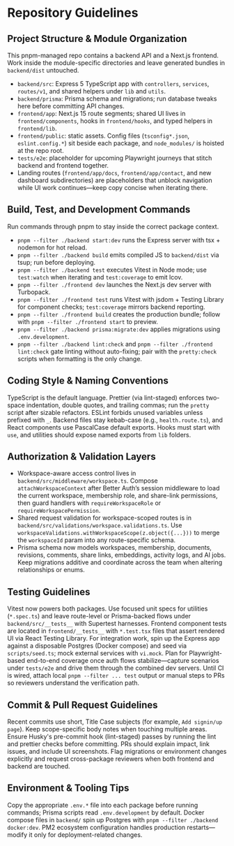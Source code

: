 # Repository Guidelines

## Project Structure & Module Organization
This pnpm-managed repo contains a backend API and a Next.js frontend. Work inside the module-specific directories and leave generated bundles in `backend/dist` untouched.
- `backend/src`: Express 5 TypeScript app with `controllers`, `services`, `routes/v1`, and shared helpers under `lib` and `utils`.
- `backend/prisma`: Prisma schema and migrations; run database tweaks here before committing API changes.
- `frontend/app`: Next.js 15 route segments; shared UI lives in `frontend/components`, hooks in `frontend/hooks`, and typed helpers in `frontend/lib`.
- `frontend/public`: static assets. Config files (`tsconfig*.json`, `eslint.config.*`) sit beside each package, and `node_modules/` is hoisted at the repo root.
- `tests/e2e`: placeholder for upcoming Playwright journeys that stitch backend and frontend together.
- Landing routes (`frontend/app/docs`, `frontend/app/contact`, and new dashboard subdirectories) are placeholders that unblock navigation while UI work continues—keep copy concise when iterating there.

## Build, Test, and Development Commands
Run commands through pnpm to stay inside the correct package context.
- `pnpm --filter ./backend start:dev` runs the Express server with tsx + nodemon for hot reload.
- `pnpm --filter ./backend build` emits compiled JS to `backend/dist` via tsup; run before deploying.
- `pnpm --filter ./backend test` executes Vitest in Node mode; use `test:watch` when iterating and `test:coverage` to emit lcov.
- `pnpm --filter ./frontend dev` launches the Next.js dev server with Turbopack.
- `pnpm --filter ./frontend test` runs Vitest with jsdom + Testing Library for component checks; `test:coverage` mirrors backend reporting.
- `pnpm --filter ./frontend build` creates the production bundle; follow with `pnpm --filter ./frontend start` to preview.
- `pnpm --filter ./backend prisma:migrate:dev` applies migrations using `.env.development`.
- `pnpm --filter ./backend lint:check` and `pnpm --filter ./frontend lint:check` gate linting without auto-fixing; pair with the `pretty:check` scripts when formatting is the only change.

## Coding Style & Naming Conventions
TypeScript is the default language. Prettier (via lint-staged) enforces two-space indentation, double quotes, and trailing commas; run the `pretty` script after sizable refactors. ESLint forbids unused variables unless prefixed with `_`. Backend files stay kebab-case (e.g., `health.route.ts`), and React components use PascalCase default exports. Hooks must start with `use`, and utilities should expose named exports from `lib` folders.

## Authorization & Validation Layers
- Workspace-aware access control lives in `backend/src/middleware/workspace.ts`. Compose `attachWorkspaceContext` after Better Auth’s session middleware to load the current workspace, membership role, and share-link permissions, then guard handlers with `requireWorkspaceRole` or `requireWorkspacePermission`.
- Shared request validation for workspace-scoped routes is in `backend/src/validations/workspace.validations.ts`. Use `workspaceValidations.withWorkspaceScope(z.object({...}))` to merge the `workspaceId` param into any route-specific schema.
- Prisma schema now models workspaces, membership, documents, revisions, comments, share links, embeddings, activity logs, and AI jobs. Keep migrations additive and coordinate across the team when altering relationships or enums.

## Testing Guidelines
Vitest now powers both packages. Use focused unit specs for utilities (`*.spec.ts`) and leave route-level or Prisma-backed flows under `backend/src/__tests__` with Supertest harnesses. Frontend component tests are located in `frontend/__tests__` with `*.test.tsx` files that assert rendered UI via React Testing Library. For integration work, spin up the Express app against a disposable Postgres (Docker compose) and seed via `scripts/seed.ts`; mock external services with `vi.mock`. Plan for Playwright-based end-to-end coverage once auth flows stabilize—capture scenarios under `tests/e2e` and drive them through the combined dev servers. Until CI is wired, attach local `pnpm --filter ... test` output or manual steps to PRs so reviewers understand the verification path.

## Commit & Pull Request Guidelines
Recent commits use short, Title Case subjects (for example, `Add signin/up page`). Keep scope-specific body notes when touching multiple areas. Ensure Husky's pre-commit hook (lint-staged) passes by running the lint and prettier checks before committing. PRs should explain impact, link issues, and include UI screenshots. Flag migrations or environment changes explicitly and request cross-package reviewers when both frontend and backend are touched.

## Environment & Tooling Tips
Copy the appropriate `.env.*` file into each package before running commands; Prisma scripts read `.env.development` by default. Docker compose files in `backend/` spin up Postgres with `pnpm --filter ./backend docker:dev`. PM2 ecosystem configuration handles production restarts—modify it only for deployment-related changes.
